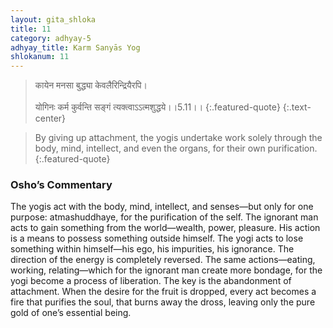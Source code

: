 ```yaml
---
layout: gita_shloka
title: 11
category: adhyay-5
adhyay_title: Karm Sanyās Yog
shlokanum: 11
---
```


> कायेन मनसा बुद्ध्या केवलैरिन्द्रियैरपि।<br><br>योगिनः कर्म कुर्वन्ति सङ्गं त्यक्त्वाऽऽत्मशुद्धये।।5.11।।
{:.featured-quote}
{:.text-center}

> By giving up attachment, the yogis undertake work solely through the body, mind, intellect, and even the organs, for their own purification.
{:.featured-quote}

### Osho’s Commentary
The yogis act with the body, mind, intellect, and senses—but only for one purpose: atmashuddhaye, for the purification of the self.
The ignorant man acts to gain something from the world—wealth, power, pleasure. His action is a means to possess something outside himself. The yogi acts to lose something within himself—his ego, his impurities, his ignorance.
The direction of the energy is completely reversed. The same actions—eating, working, relating—which for the ignorant man create more bondage, for the yogi become a process of liberation. The key is the abandonment of attachment. When the desire for the fruit is dropped, every act becomes a fire that purifies the soul, that burns away the dross, leaving only the pure gold of one’s essential being.
